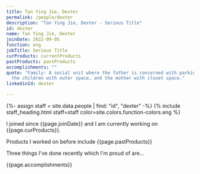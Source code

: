 ```yaml
---
title: Tan Ying Jie, Dexter
permalink: /people/dexter
description: "Tan Ying Jie, Dexter - Serious Title"
id: dexter
name: Tan Ying Jie, Dexter
joinDate: 2022-09-05
function: eng
jobTitle: Serious Title
curProducts: currentProducts
pastProducts: pastProducts
accomplishments: ""
quote: "Family: A social unit where the father is concerned with parking space,
  the children with outer space, and the mother with closet space."
linkedinId: dexter

---
```


{%- assign staff = site.data.people | find: "id", "dexter" -%}
{% include staff_heading.html staff=staff color=site.colors.function-colors.eng %}

<p>I joined since {{page.joinDate}} and I am currently working on {{page.curProducts}}.</p>

<p>Products I worked on before include {{page.pastProducts}}</p>

<p>Three things I've done recently which I'm proud of are...</p>
{{page.accomplishments}}
